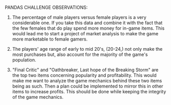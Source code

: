 PANDAS CHALLENGE OBSERVATIONS:

1. The percentage of male players versus female players is a very considerable one. If you take this data and combine it with the fact that the few females that do play spend more money for in-game items. This would lead me to start a project of market analysis to make the game more marketable to female gamers.

2. The players' age range of early to mid 20's, (20-24,) not only make the most purchases but, also account for the majority of the game's population.

3. "Final Critic" and "Oathbreaker, Last hope of the Breaking Storm" are the top two items concerning popularity and profitability. This would make me want to analyze the game mechanics behind these two items being as such. Then a plan could be implemented to mirror this in other items to increase profits. This should be done while keeping the integrity of the game mechanics.
